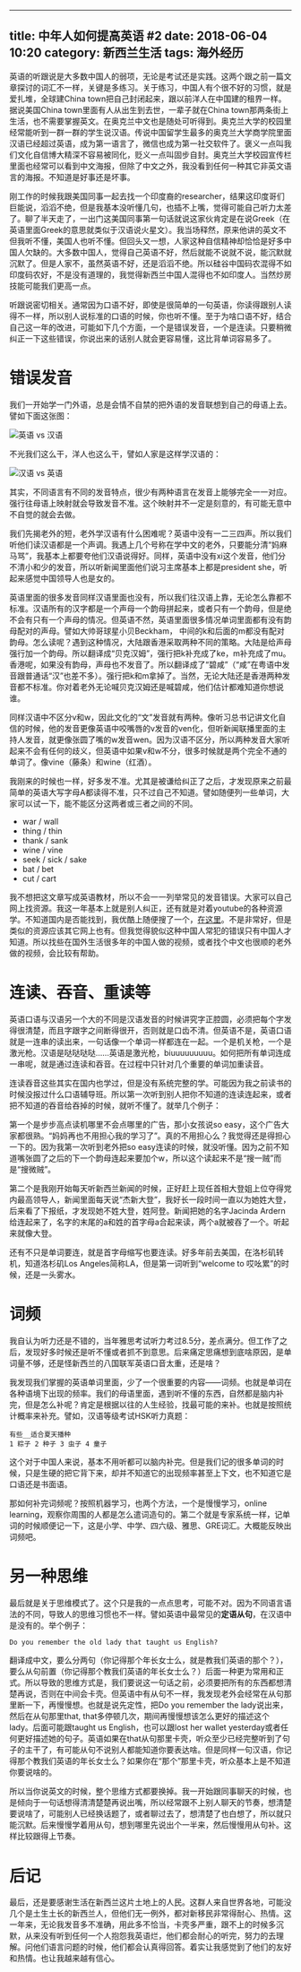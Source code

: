 ----
title: 中年人如何提高英语 #2
date: 2018-06-04 10:20
category: 新西兰生活
tags:   海外经历
----


英语的听跟说是大多数中国人的弱项，无论是考试还是实践。这两个跟之前一篇文章探讨的词汇不一样，关键是多练习。关于练习，中国人有个很不好的习惯，就是爱扎堆，全球建China town把自己封闭起来，跟以前洋人在中国建的租界一样。据说美国China town里面有人从出生到去世，一辈子就在China town那两条街上生活，也不需要掌握英文。在奥克兰中文也是随处可听得到。奥克兰大学的校园里经常能听到一群一群的学生说汉语。传说中国留学生最多的奥克兰大学商学院里面汉语已经超过英语，成为第一语言了，微信也成为第一社交软件了。褒义一点叫我们文化自信博大精深不容易被同化，贬义一点叫固步自封。奥克兰大学校园宣传栏里面也经常可以看到中文海报，但除了中文之外，我没看到任何一种其它非英文语言的海报。不知道是好事还是坏事。

刚工作的时候我跟美国同事一起去找一个印度裔的researcher，结果这印度哥们巨能说，滔滔不绝，但是我基本没听懂几句，也插不上嘴，觉得可能自己听力太差了。聊了半天走了，一出门这美国同事第一句话就说这家伙肯定是在说Greek（在英语里面Greek的意思就类似于汉语说火星文）。我当场释然，原来他讲的英文不但我听不懂，美国人也听不懂。但回头又一想，人家这种自信精神却恰恰是好多中国人欠缺的。大多数中国人，觉得自己英语不好，然后就能不说就不说，能沉默就沉默了。但是人家不，虽然英语不好，还是滔滔不绝。所以硅谷中国码农混得不如印度码农好，不是没有道理的，我觉得新西兰中国人混得也不如印度人。当然炒房技能可能我们更高一点。

听跟说密切相关。通常因为口语不好，即使是很简单的一句英语，你读得跟别人读得不一样，所以别人说标准的口语的时候，你也听不懂。至于为啥口语不好，结合自己这一年的改进，可能如下几个方面，一个是错误发音，一个是连读。只要稍微纠正一下这些错误，你说出来的话别人就会更容易懂，这比背单词容易多了。

# 错误发音

我们一开始学一门外语，总是会情不自禁的把外语的发音联想到自己的母语上去。譬如下面这张图：

![英语 vs 汉语](/uploads/zhong-nian-ren-ru-he-ti-gao-ying-yu-2-md.0.png)

不光我们这么干，洋人也这么干，譬如人家是这样学汉语的：

![汉语 vs 英语](/uploads/zhong-nian-ren-ru-he-ti-gao-ying-yu-2-md.1.png)

其实，不同语言有不同的发音特点，很少有两种语言在发音上能够完全一一对应。强行往母语上映射就会导致发音不准。这个映射并不一定是刻意的，有可能无意中不自觉的就会去做。

我们先揭老外的短，老外学汉语有什么困难呢？英语中没有一二三四声。所以我们听他们读汉语都是一个声调。我遇上几个号称在学中文的老外，只要能分清“妈麻马骂”，我基本上都要夸他们汉语说得好。同样，英语中没有xi这个发音，他们分不清小和少的发音，所以听新闻里面他们说习主席基本上都是president she，听起来感觉中国领导人也是女的。

英语里面的很多发音同样汉语里面也没有，所以我们往汉语上靠，无论怎么靠都不标准。汉语所有的汉字都是一个声母一个韵母拼起来，或者只有一个韵母，但是绝不会有只有一个声母的情况。但英语不然，英语里面很多情况单词里面都有没有韵母配对的声母。譬如大帅哥球星小贝Beckham， 中间的k和后面的m都没有配对韵母。怎么读呢？遇到这种情况，大陆跟香港采取两种不同的策略。大陆是给声母强行加一个韵母。所以翻译成“贝克汉姆”，强行把k补充成了ke，m补充成了mu。香港呢，如果没有韵母，声母也不发音了。所以翻译成了“碧咸”（“咸”在粤语中发音跟普通话“汉”也差不多）。强行把k和m拿掉了。当然，无论大陆还是香港两种发音都不标准。你对着老外无论喊贝克汉姆还是喊碧咸，他们估计都难知道你想说谁。

同样汉语中不区分v和w，因此文化的“文”发音就有两种。像听习总书记讲文化自信的时候，他的发音更像英语中咬嘴唇的v发音的ven化，但听新闻联播里面的主持人发音，就更像张圆了嘴的w发音wen。因为汉语不区分，所以两种发音大家听起来不会有任何的歧义，但英语中如果v和w不分，很多时候就是两个完全不通的单词了。像vine（藤条）和wine（红酒）。

我刚来的时候也一样，好多发不准。尤其是被谦给纠正了之后，才发现原来之前最简单的英语大写字母A都读得不准，只不过自己不知道。譬如随便列一些单词，大家可以试一下，能不能区分这两者或三者之间的不同。

- war / wall
- thing / thin
- thank / sank
- wine / vine
- seek / sick / sake
- bat / bet
- cut / cart

我不想把这文章写成英语教材，所以不会一一列举常见的发音错误。大家可以自己网上找资源。我这一年基本上就是别人纠正，还有就是对着youtube的各种资源学。不知道国内是否能找到，我优酷上随便搜了一个，[在这里](https://v.qq.com/x/page/l0153y43s7l.html?spm=a2h0k.11417342.searchresults.dtitle)。不是非常好，但是类似的资源应该其它网上也有。但我觉得貌似这种中国人常犯的错误只有中国人才知道。所以找些在国外生活很多年的中国人做的视频，或者找个中文也很顺的老外做的视频，会比较有帮助。

# 连读、吞音、重读等

英语口语与汉语另一个大的不同是汉语发音的时候讲究字正腔圆，必须把每个字发得很清楚，而且字跟字之间断得很开，否则就是口齿不清。但英语不是，英语口语就是一连串的读出来，一句话像一个单词一样都连在一起。一个是机关枪，一个是激光枪。汉语是哒哒哒哒……英语是激光枪，biuuuuuuuuu。如何把所有单词连成一串呢，就是通过连读和吞音。在过程中只针对几个重要的单词加重读音。

连读吞音这些其实在国内也学过，但是没有系统完整的学。可能因为我之前读书的时候没报过什么口语辅导班。所以第一次听到别人把你不知道的连读连起来，或者把不知道的吞音给吞掉的时候，就听不懂了。就举几个例子：

第一个是步步高点读机哪里不会点哪里的广告，那小女孩说so easy，这个广告大家都很熟。“妈妈再也不用担心我的学习了”。真的不用担心么？我觉得还是得担心一下的。因为我第一次听到老外把so easy连读的时候，就没听懂。因为之前不知道嘴张圆了之后的下一个韵母连起来要加个w，所以这个读起来不是“搜一贼”而是“搜微贼”。

第二个是我刚开始每天听新西兰新闻的时候，正好赶上现任首相大登姐上位夺得党内最高领导人，新闻里面每天说“杰新大登”，我好长一段时间一直以为她姓大登，后来看了下报纸，才发现她不姓大登，姓阿登。新闻把她的名字Jacinda Ardern给连起来了，名字的末尾的a和姓的首字母a合起来读，两个a就被吞了一个。听起来就像大登。

还有不只是单词要连，就是首字母缩写也要连读。好多年前去美国，在洛杉矶转机，知道洛杉矶Los Angeles简称LA，但是第一词听到“welcome to 哎吆累”的时候，还是一头雾水。

# 词频

我自认为听力还是不错的，当年雅思考试听力考过8.5分，差点满分。但工作了之后，发现好多时候还是听不懂或者抓不到意思。后来痛定思痛想到底啥原因，是单词量不够，还是怪新西兰的八国联军英语口音太重，还是啥？

我发现我们掌握的英语单词里面，少了一个很重要的内容——词频。也就是单词在各种语境下出现的频率。我们的母语里面，遇到听不懂的东西，自然都是脑内补完，但是怎么补呢？肯定是根据以往的人生经验，找最可能的来补。也就是按照统计概率来补充。譬如，汉语等级考试HSK听力真题：

```
有些__适合夏天播种
1 粽子 2 种子 3 虫子 4 童子
```

这个对于中国人来说，基本不用听都可以脑内补完。但是我们记的很多单词的时候，只是生硬的把它背下来，却并不知道它的出现频率甚至上下文，也不知道它是口语还是书面语。

那如何补完词频呢？按照机器学习，也两个方法，一个是慢慢学习，online learning，观察你周围的人都是怎么遣词造句的。第二个就是专家系统一样，记单词的时候顺便记一下，这是小学、中学、四六级、雅思、GRE词汇。大概能反映出词频吧。

# 另一种思维

最后就是关于思维模式了。这个只是我的一点点思考，可能不对。因为不同语言语法的不同，导致人的思维习惯也不一样。譬如英语中最常见的**定语从句**，在汉语中是没有的。举个例子：

```html
Do you remember the old lady that taught us English?
```
翻译成中文，要么分两句（你记得那个年长女士么，就是教我们英语的那个？），要么从句前置（你记得那个教我们英语的年长女士么？）后面一种更为常用和正式。所以导致的思维方式是，我们要说这一句话之前，必须要把所有的东西都想清楚再说，否则在中间会卡壳。但英语中有从句不一样，我发现老外会经常在从句那里断一下，再慢慢想。也就是说先定性，把Do you remember the lady说出来，然后在从句那里that, that多停顿几次，期间再慢慢想该怎么更好的描述这个lady。后面可能跟taught us English，也可以跟lost her wallet yesterday或者任何更好描述她的句子。英语如果在that从句那里卡壳，听众至少已经完整听到了句子的主干了，有可能从句不说别人都能知道你要表达啥。但是同样一句汉语，你记得那个教我们英语的年长女士么？如果你在“那个”那里卡壳，听众基本上是不知道你要说啥的。

所以当你说英文的时候，整个思维方式都要换掉。我一开始跟同事聊天的时候，也是倾向于一句话想得清清楚楚再说出嘴，所以经常跟不上别人聊天的节奏，想清楚要说啥了，可能别人已经换话题了，或者聊过去了，想清楚了也白想了，所以就只能沉默。后来慢慢学着用从句，想到哪里先说出个一半来，然后慢慢用从句补。这样比较跟得上节奏。

# 后记

最后，还是要感谢生活在新西兰这片土地上的人民。这群人来自世界各地，可能没几个是土生土长的新西兰人，但他们无一例外，都对新移民非常得耐心、热情。这一年来，无论我发音多不准确，用此多不恰当，卡壳多严重，跟不上的时候多沉默，从来没有听到任何一个人抱怨我英语烂，他们都会耐心的听完，努力的去理解。问他们语言问题的时候，他们都会认真得回答。着实让我感觉到了他们的友好和热情。也让我越来越有信心。
